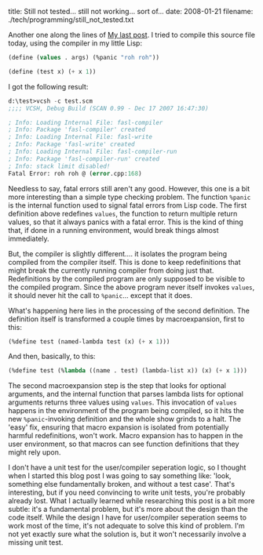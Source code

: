 title: Still not tested... still not working... sort of...
date: 2008-01-21
filename: ./tech/programming/still_not_tested.txt


Another one along the lines of <a 
href="http://www.mschaef.com/blog/tech/programming/not_tested_not_working.html">My 
last post</a>. I tried to compile this source file today, using the 
compiler in my little Lisp:

```lisp
(define (values . args) (%panic "roh roh"))

(define (test x) (+ x 1))
```

I got the following result:

```lisp
d:\test>vcsh -c test.scm
;;;; VCSH, Debug Build (SCAN 0.99 - Dec 17 2007 16:47:30)

; Info: Loading Internal File: fasl-compiler
; Info: Package 'fasl-compiler' created
; Info: Loading Internal File: fasl-write
; Info: Package 'fasl-write' created
; Info: Loading Internal File: fasl-compiler-run
; Info: Package 'fasl-compiler-run' created
; Info: stack limit disabled!
Fatal Error: roh roh @ (error.cpp:168)
```

Needless to say, fatal errors still aren't any good. However, this one is 
a bit more interesting than a simple type checking problem. The function 
`%panic` is the internal function used to signal fatal errors from 
Lisp code. The first definition above redefines `values`, the 
function to return multiple return values, so that it always panics with a 
fatal error. This is the kind of thing that, if done in a running 
environment, would break things almost immediately.

But, the compiler is slightly different.... it isolates the program being 
compiled from the compiler itself. This is done to keep redefinitions that 
might break the currently running compiler from doing just that. 
Redefinitions by the compiled program are only supposed to be visible to 
the compiled program. Since the above program never itself invokes 
`values`, it should never hit the call to `%panic`... except 
that it does.

What's happening here lies in the processing of the second definition. The 
definition itself is transformed a couple times by macroexpansion, first 
to this:

```lisp
(%define test (named-lambda test (x) (+ x 1)))
```

And then, basically, to this:

```lisp
(%define test (%lambda ((name . test) (lambda-list x)) (x) (+ x 1)))
```

The second macroexpansion step is the step that looks for optional 
arguments, and the internal function that parses lambda lists for optional 
arguments returns three values using `values`. This invocation of 
`values` happens in the environment of the program being compiled, 
so it hits the new `%panic`-invoking definition and the whole show 
grinds to a halt. The 'easy' fix, ensuring that macro expansion is 
isolated from potentially harmful redefinitions, won't work. Macro 
expansion has to happen in the user environment, so that macros can see 
function definitions that they might rely upon.

I don't have a unit test for the user/compiler seperation logic, so I 
thought when I started this blog post I was going to say something like: 
'look, something else fundamentally broken, and without a test case'. 
That's interesting, but if you need convincing to write unit tests, you're 
probably already lost. What I actually learned while researching this post 
is a bit more subtle: it's a fundamental problem, but it's more about the 
design than the code itself.  While the design I have for user/compiler 
seperation seems to work most of the time, it's not adequate to solve this 
kind of problem. I'm not yet exactly sure what the solution is, but it 
won't necessarily involve a missing unit test.
